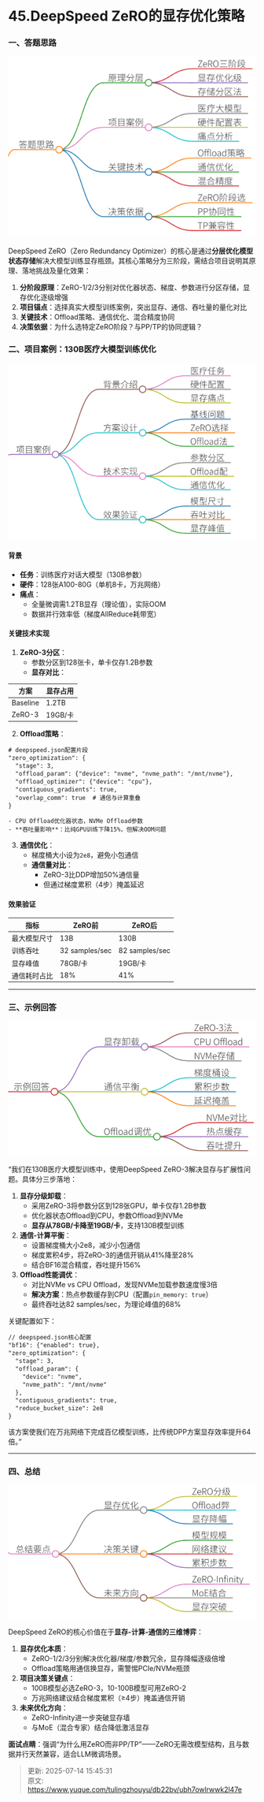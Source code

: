 # 45.DeepSpeed ZeRO的显存优化策略

### 一、答题思路
![1751700162920-00d7e7e1-1659-4941-b372-229ec0105e75.png](./img/2_5DWzjDQfwS0QSs/1751700162920-00d7e7e1-1659-4941-b372-229ec0105e75-134933.png)

DeepSpeed ZeRO（Zero Redundancy Optimizer）的核心是通过**分层优化模型状态存储**解决大模型训练显存瓶颈。其核心策略分为三阶段，需结合项目说明其原理、落地挑战及量化效果：

1. **分阶段原理**：ZeRO-1/2/3分别对优化器状态、梯度、参数进行分区存储，显存优化逐级增强 
2. **项目锚点**：选择真实大模型训练案例，突出显存、通信、吞吐量的量化对比
3. **关键技术**：Offload策略、通信优化、混合精度协同
4. **决策依据**：为什么选特定ZeRO阶段？与PP/TP的协同逻辑？



### 二、项目案例：130B医疗大模型训练优化
![1751700194582-9526388b-0af1-41ab-8d30-11cac0781658.png](./img/2_5DWzjDQfwS0QSs/1751700194582-9526388b-0af1-41ab-8d30-11cac0781658-273409.png)

#### 背景
+ **任务**：训练医疗对话大模型（130B参数）
+ **硬件**：128张A100-80G（单机8卡，万兆网络）
+ **痛点**： 
    - 全量微调需1.2TB显存（理论值），实际OOM
    - 数据并行效率低（梯度AllReduce耗带宽）



#### 关键技术实现
1. **ZeRO-3分区**：
    - 参数分区到128张卡，单卡仅存1.2B参数
    - **显存对比**： 

| 方案 | 显存占用 |
| --- | --- |
| Baseline | 1.2TB |
| ZeRO-3 | 19GB/卡 |


2. **Offload策略**：

```plain
# deepspeed.json配置片段  
"zero_optimization": {  
  "stage": 3,  
  "offload_param": {"device": "nvme", "nvme_path": "/mnt/nvme"},  
  "offload_optimizer": {"device": "cpu"},  
  "contiguous_gradients": true,  
  "overlap_comm": true  # 通信与计算重叠  
}
```

    - CPU Offload优化器状态，NVMe Offload参数 
    - **吞吐量影响**：比纯GPU训练下降15%，但解决OOM问题
3. **通信优化**：
    - 梯度桶大小设为`2e8`，避免小包通信 
    - **通信量对比**： 
        * ZeRO-3比DDP增加50%通信量
        * 但通过梯度累积（4步）掩盖延迟

#### 效果验证
| 指标 | ZeRO前 | ZeRO后 |
| --- | --- | --- |
| 最大模型尺寸 | 13B | 130B |
| 训练吞吐 | 32 samples/sec | 82 samples/sec |
| 显存峰值 | 78GB/卡 | 19GB/卡 |
| 通信耗时占比 | 18% | 41% |


---

### 三、示例回答
![1751700249407-a728bd6e-a0fe-4f65-8412-1c65fd7ad307.png](./img/2_5DWzjDQfwS0QSs/1751700249407-a728bd6e-a0fe-4f65-8412-1c65fd7ad307-116433.png)

“我们在130B医疗大模型训练中，使用DeepSpeed ZeRO-3解决显存与扩展性问题。具体分三步落地：

1. **显存分级卸载**：
    - 采用ZeRO-3将参数分区到128张GPU，单卡仅存1.2B参数
    - 优化器状态Offload到CPU，参数Offload到NVMe 
    - **显存从78GB/卡降至19GB/卡**，支持130B模型训练
2. **通信-计算平衡**：
    - 设置梯度桶大小2e8，减少小包通信 
    - 梯度累积4步，将ZeRO-3的通信开销从41%降至28%
    - 结合BF16混合精度，吞吐提升156%
3. **Offload性能调优**：
    - 对比NVMe vs CPU Offload，发现NVMe加载参数速度慢3倍
    - **解决方案**：热点参数缓存到CPU（配置`pin_memory: true`） 
    - 最终吞吐达82 samples/sec，为理论峰值的68%

关键配置如下：

```plain
// deepspeed.json核心配置  
"bf16": {"enabled": true},  
"zero_optimization": {  
  "stage": 3,  
  "offload_param": {  
    "device": "nvme",  
    "nvme_path": "/mnt/nvme"  
  },  
  "contiguous_gradients": true,  
  "reduce_bucket_size": 2e8  
}
```

该方案使我们在万兆网络下完成百亿模型训练，比传统DPP方案显存效率提升64倍。”

---

### 四、总结
![1751700272617-dd3a5836-9ee9-48f2-9573-6d50c38d0510.png](./img/2_5DWzjDQfwS0QSs/1751700272617-dd3a5836-9ee9-48f2-9573-6d50c38d0510-059707.png)

DeepSpeed ZeRO的核心价值在于**显存-计算-通信的三维博弈**：

1. **显存优化本质**：
    - ZeRO-1/2/3分别解决优化器/梯度/参数冗余，显存降幅逐级倍增 
    - Offload策略用通信换显存，需警惕PCIe/NVMe瓶颈 
2. **项目决策关键点**：
    - 100B模型必选ZeRO-3，10-100B模型可用ZeRO-2
    - 万兆网络建议结合梯度累积（≥4步）掩盖通信开销
3. **未来优化方向**：
    - ZeRO-Infinity进一步突破显存墙
    - 与MoE（混合专家）结合降低激活显存

**面试点睛**：强调“为什么用ZeRO而非PP/TP”——ZeRO无需改模型结构，且与数据并行天然兼容，适合LLM微调场景。



> 更新: 2025-07-14 15:45:31  
> 原文: <https://www.yuque.com/tulingzhouyu/db22bv/ubh7owlrwwk2l47e>